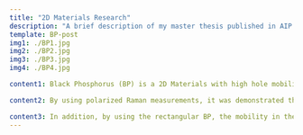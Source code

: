 ```yaml
---
title: "2D Materials Research"
description: "A brief description of my master thesis published in AIP advances"
template: BP-post
img1: ./BP1.jpg
img2: ./BP2.jpg
img3: ./BP3.jpg
img4: ./BP4.jpg

content1: Black Phosphorus (BP) is a 2D Materials with high hole mobility. However, due to its fast degradation property under ambient air, fast crystal orientation determination is required for the fabrication of BP transistor along the crystal orientation with the highest mobility. In this paper, a method for producing BP flakes with a special rectangular shape was developed. This shape provides important information about the crystal orientation of BP.

content2: By using polarized Raman measurements, it was demonstrated that the Raman peak ratios of two specific lattice vibration modes would change from 2 to 1 when the polarized laser light is parallel to armchair (AC) and zigzag (ZZ) orientations of BP.

content3: In addition, by using the rectangular BP, the mobility in the AC direction was measured to be larger than that in the ZZ direction by a factor of 2. The BP transistor with hexagonal boron nitride (h-BN) encapsulationon on both top and bottom sides were also fabricated to avoid the degradation and improve the device performance.
---
```

